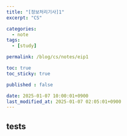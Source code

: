 ```yaml
---
title: "[정보처리기사]1"
excerpt: "CS"

categories:
  - note
tags:
  - [study]

permalink: /blog/cs/notes/eip1

toc: true
toc_sticky: true

published : false

date: 2025-01-07 10:00:01+0900
last_modified_at: 2025-01-07 02:05:01+0900
---
```


## tests